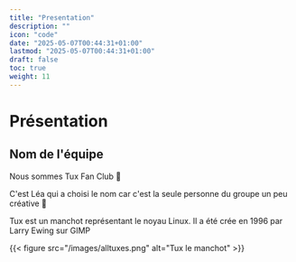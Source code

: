 ```yaml
---
title: "Presentation"
description: ""
icon: "code"
date: "2025-05-07T00:44:31+01:00"
lastmod: "2025-05-07T00:44:31+01:00"
draft: false
toc: true
weight: 11
---
```


# Présentation 

## Nom de l'équipe

Nous sommes Tux Fan Club 🐧

C'est Léa qui a choisi le nom car c'est la seule personne du groupe un peu créative 👀

Tux est un manchot représentant le noyau Linux. Il a été crée en 1996 par Larry Ewing sur GIMP 

{{< figure src="/images/alltuxes.png" alt="Tux le manchot" >}}

